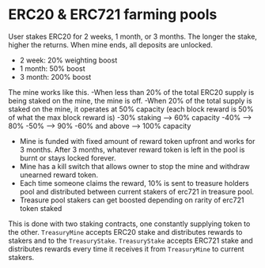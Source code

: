 # ERC20 & ERC721 farming pools

User stakes ERC20 for 2 weeks, 1 month, or 3 months. The longer the stake, higher the returns. When mine ends, all deposits are unlocked.
- 2 week: 20% weighting boost
- 1 month: 50% boost
- 3 month: 200% boost

The mine works like this.
-When less than 20% of the total ERC20 supply is being staked on the mine, the mine is off.
-When 20% of the total supply is staked on the mine, it operates at 50% capacity (each block reward is 50% of what the max block reward is)
-30% staking --> 60% capacity
-40% --> 80%
-50% --> 90%
-60% and above --> 100% capacity

- Mine is funded with fixed amount of reward token upfront and works for 3 months. After 3 months, whatever reward token is left in the pool is burnt or stays locked forever.
- Mine has a kill switch that allows owner to stop the mine and withdraw unearned reward token.
- Each time someone claims the reward, 10% is sent to treasure holders pool and distributed between current stakers of erc721 in treasure pool.
- Treasure pool stakers can get boosted depending on rarity of erc721 token staked

This is done with two staking contracts, one constantly supplying token to the other.
`TreasuryMine` accepts ERC20 stake and distributes rewards to stakers and to the `TreasuryStake`. `TreasuryStake` accepts ERC721 stake and distributes rewards every time it receives it from `TreasuryMine` to current stakers.
